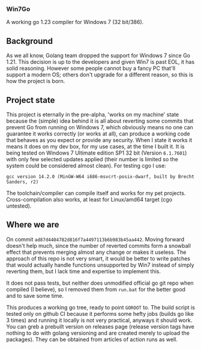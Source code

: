 ### Win7Go

A working go 1.23 compiler for Windows 7 (32 bit/386).

## Background

As we all know, Golang team dropped the support for Windows 7 since Go 1.21. This decision is up to the developers and given Win7 is past EOL, it has solid reasoning. However some people cannot buy a fancy PC that'll support a modern OS; others don't upgrade for a different reason, so this is how the project is born.

## Project state

This project is eternally in the pre-alpha, 'works on my machine' state because the (simple) idea behind it is all about reverting some commits that prevent Go from running on Windows 7, which obviously means no one can guarantee it works correctly (or works at all), can produce a working code that behaves as you expect or provide any security. When I state it works it means it does on my dev box, for my use cases, at the time I built it.
It is being tested on Windows 7 Ultimate edition SP1 32 bit (Version `6.1.7601`) with only few selected updates applied (their number is limited so the system could be considered almost clean). For testing cgo I use:
```shell
gcc version 14.2.0 (MinGW-W64 i686-msvcrt-posix-dwarf, built by Brecht Sanders, r2)
```
The toolchain/compiler can compile itself and works for my pet projects. Cross-compilation also works, at least for Linux/amd64 target (cgo untested).

## Where we are

On commit `ad87d4404782d816f7a4497113b6b983b45aa442`. Moving forward doesn't help much, since the number of reverted commits form a snowball effect that prevents merging almost any change or makes it useless. The approach of this repo is not very smart, it would be better to write patches that would actually handle functions unsupported by Win7 instead of simply reverting them, but I lack time and expertise to implement this.

It does not pass tests, but neither does unmodified official go git repo when compiled (I believe), so I removed them from `run.bat` for the better good and to save some time.

This produces a working go tree, ready to point `GOROOT` to. The build script is tested only on github CI because it performs some hefty jobs (builds go like 3 times) and running it locally is not very practical, anyways it should work. You can greb a prebuilt version on releases page (release version tags have nothing to do with golang versioning and are created merely to upload the packages). They can be obtained from articles of action runs as well.